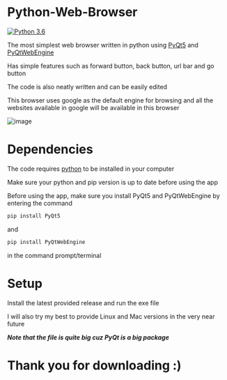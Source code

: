 # Python-Web-Browser

[![Python 3.6](https://img.shields.io/badge/python-3.6-blue.svg)](https://www.python.org/downloads/release/python-360/)

The most simplest web browser written in python using [PyQt5](https://pypi.org/project/PyQt5/) and [PyQtWebEngine](https://pypi.org/project/PyQtWebEngine/)

Has simple features such as forward button, back button, url bar and go button

The code is also neatly written and can be easily edited

This browser uses google as the default engine for browsing and all the websites available in google will be available in this browser

![image](https://user-images.githubusercontent.com/98301106/162248484-b3217e96-6cf0-42ee-b628-09f42fa7a80f.png)


# Dependencies

The code requires [python](https://www.python.org/downloads) to be installed in your computer

Make sure your python and pip version is up to date before using the app

Before using the app, make sure you install PyQt5 and PyQtWebEngine by entering the command
```sh
pip install PyQt5
```
and
```sh
pip install PyQtWebEngine
```
in the command prompt/terminal

# Setup

Install the latest provided release and run the exe file

I will also try my best to provide Linux and Mac versions in the very near future

***Note that the file is quite big cuz PyQt is a big package***

# Thank you for downloading :)
